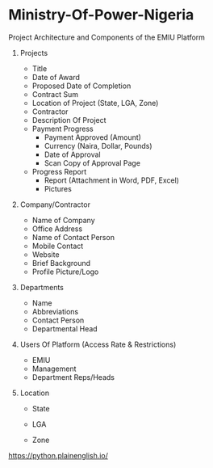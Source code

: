 # Ministry-Of-Power-Nigeria

Project Architecture and Components of the EMIU Platform

1.  Projects
    - Title
    - Date of Award
    - Proposed Date of Completion
    - Contract Sum
    - Location of Project (State, LGA, Zone)
    - Contractor
    - Description Of Project
    - Payment Progress
        - Payment Approved (Amount)
        - Currency (Naira, Dollar, Pounds)
        - Date of Approval
        - Scan Copy of Approval Page
    - Progress Report
        - Report (Attachment in Word, PDF, Excel)
        - Pictures

2.  Company/Contractor
    - Name of Company
    - Office Address
    - Name of Contact Person
    - Mobile Contact
    - Website
    - Brief Background
    - Profile Picture/Logo

3.  Departments
    - Name
    - Abbreviations
    - Contact Person
    - Departmental Head

4.  Users Of Platform (Access Rate & Restrictions)
    - EMIU
    - Management
    - Department Reps/Heads

5.  Location
    - State

    - LGA

    - Zone


https://python.plainenglish.io/
